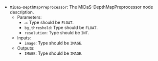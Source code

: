 - `MiDaS-DepthMapPreprocessor`: The MiDaS-DepthMapPreprocessor node description.
    - Parameters:
        - `a`: Type should be `FLOAT`.
        - `bg_threshold`: Type should be `FLOAT`.
        - `resolution`: Type should be `INT`.
    - Inputs:
        - `image`: Type should be `IMAGE`.
    - Outputs:
        - `IMAGE`: Type should be `IMAGE`.
